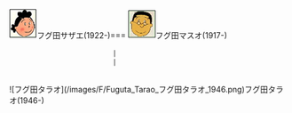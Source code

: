 ![フグ田サザエ](/images/F/Fuguta_Sazae_フグ田サザエ_1922.png)フグ田サザエ(1922-)===
![フグ田マスオ](/images/F/Fuguta_Masuo_フグ田マスオ_1917.png)フグ田マスオ(1917-)

                              |
                              |
               
 <p><br>![フグ田タラオ](/images/F/Fuguta_Tarao_フグ田タラオ_1946.png)フグ田タラオ(1946-)</br></p>
